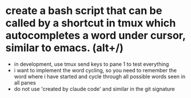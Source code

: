 # create a bash script that can be called by a shortcut in tmux which autocompletes a word under cursor, similar to emacs. (alt+/)
* in development, use tmux send keys to pane 1 to test everything
* i want to implement the word cycling, so you need to remember the word where i have started and cycle through all possible words seen in all panes
* do not use 'created by claude code' and similar in the git signature